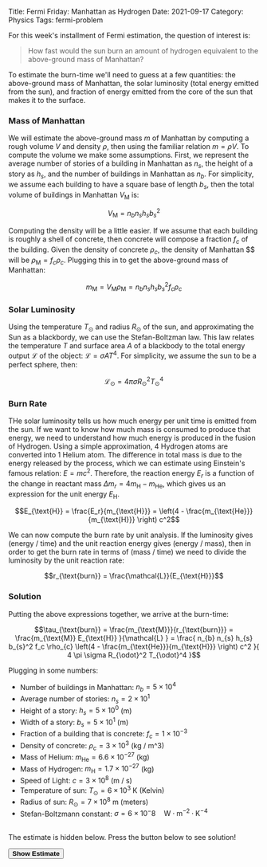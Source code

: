 Title: Fermi Friday: Manhattan as Hydrogen
Date: 2021-09-17
Category: Physics
Tags: fermi-problem

For this week's installment of Fermi estimation, the question of interest is:

> How fast would the sun burn an amount of hydrogen equivalent to the above-ground mass of Manhattan?

To estimate the burn-time we'll need to guess at a few quantities: the above-ground mass of Manhattan, the solar
luminosity (total energy emitted from the sun), and fraction of energy emitted from the core of the sun that makes it 
to the surface.

### Mass of Manhattan

We will estimate the above-ground mass $m$ of Manhattan by computing a rough volume $V$ and density $\rho$, then using the 
familiar relation $m=\rho V$. To compute the volume we make some assumptions. First, we represent the average number of 
stories of a building in Manhattan as $n_{s}$, the height of a story as $h_{s}$, and the number of buildings in Manhattan
as $n_{b}$. For simplicity, we assume each building to have a square base of length $b_{s}$, then the total volume of 
buildings in Manhattan $V_{\text{M}}$ is:

$$V_{\text{M}} = n_{b} n_{s} h_{s} b_{s}^2$$

Computing the density will be a little easier. If we assume that each building is roughly a shell of concrete, then concrete
will compose a fraction $f_{c}$ of the building. Given the density of concrete $\rho_{c}$, the density of Manhattan $$ 
will be $\rho_{\text{M}} = f_c \rho_{c}$. Plugging this in to get the above-ground mass of Manhattan:

$$m_{\text{M}} = V_{\text{M}} \rho_{\text{M}} = n_{b} n_{s} h_{s} b_{s}^2 f_c \rho_{c}$$


### Solar Luminosity

Using the temperature $T_{\odot}$ and radius $R_{\odot}$ of the sun, and approximating the Sun as a blackbordy, we can 
use the Stefan-Boltzman law. This law relates the temperature $T$ and surface area $A$ of a blackbody to the total 
energy output $\mathcal{L}$ of the object: $\mathcal{L} = \sigma A T^4$. For simplicity, we assume the sun to be a perfect
sphere, then:

$$\mathcal{L}_{\odot} = 4 \pi \sigma R_{\odot}^2 T_{\odot}^4$$


### Burn Rate

THe solar luminosity tells us how much energy per unit time is emitted from the sun. If we want to know how much
mass is consumed to produce that energy, we need to understand how much energy is produced in the fusion of Hydrogen.
Using a simple approximation, 4 Hydrogen atoms are converted into 1 Helium atom. The difference in total mass is due
to the energy released by the process, which we can estimate using Einstein's famous relation: $E=mc^2$. Therefore, 
the reaction energy $E_{r}$ is a function of the change in reactant mass $\Delta m_r = 4 m_{\text{H}} - m_{\text{He}}$, 
which gives us an expression for the unit energy $E_{\text{H}}$.  

$$E_{\text{H}} = \frac{E_r}{m_{\text{H}}} = \left(4 - \frac{m_{\text{He}}}{m_{\text{H}}} \right) c^2$$

We can now compute the burn rate by unit analysis. If the luminosity gives (energy / time) and the 
unit reaction energy gives (energy / mass), then in order to get the burn rate in terms of (mass / time) we need
to divide the luminosity by the unit reaction rate:

$$r_{\text{burn}} = \frac{\mathcal{L}}{E_{\text{H}}}$$


### Solution

Putting the above expressions together, we arrive at the burn-time:

$$\tau_{\text{burn}} = \frac{m_{\text{M}}}{r_{\text{burn}}} = \frac{m_{\text{M}} E_{\text{H}}  }{\mathcal{L}  }
= \frac{ n_{b} n_{s} h_{s} b_{s}^2 f_c \rho_{c} \left(4 - \frac{m_{\text{He}}}{m_{\text{H}}} \right) c^2 }{ 4 \pi \sigma R_{\odot}^2 T_{\odot}^4 }$$

Plugging in some numbers:

- Number of buildings in Manhattan: $n_b = 5 \times 10^4$
- Average number of stories: $n_s = 2 \times 10^1$
- Height of a story: $h_s = 5 \times 10^0$ (m)
- Width of a story: $b_s = 5 \times 10^1$ (m)
- Fraction of a building that is concrete: $f_c = 1 \times 10^{-3}$
- Density of concrete: $\rho_c = 3 \times 10^3$ (kg / m^3)
- Mass of Helium: $m_{\text{He}} = 6.6 \times 10^{-27}$ (kg)
- Mass of Hydrogen: $m_{\text{H}} = 1.7 \times 10^{-27}$ (kg)
- Speed of Light: $c = 3 \times 10^8$ (m / s)
- Temperature of sun: $T_{\odot} = 6 \times 10^3$ K (Kelvin)
- Radius of sun: $R_{\odot} = 7 \times 10^8$ m (meters)
- Stefan-Boltzmann constant: $\sigma = 6 \times 10^-8 \quad \text{W} \cdot \text{m}^{-2} \cdot \text{K}^{-4}$ 


<br>
The estimate is hidden below. Press the button below to see solution!

<button class="solution-button" onclick="getElementById('fermi-estimate').style.visibility='visible';"><b>Show
Estimate</b></button>

<p id="fermi-estimate" style="visibility: hidden;">8.7 * 10^-1 s</p>
    


